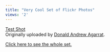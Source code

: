 ```yaml
---
title: "Very Cool Set of Flickr Photos"
views: '2'
---
```

<p><a href="http://www.flickr.com/photos/anzi/3030625/" title="photo sharing"><img src="http://photos1.flickr.com/3030625_cbf50795cc_m.jpg" alt="" /></a><br />
<a href="http://www.flickr.com/photos/anzi/3030625/">Test Shot</a><br />
Originally uploaded by <a href="http://www.flickr.com/people/anzi/">Donald Andrew Agarrat</a>.</p>
<p><a href="http://flickr.com/photos/anzi/sets/75845/">Click here to see the whole set.</a></p>

